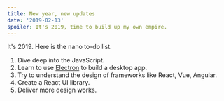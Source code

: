 ```yaml
---
title: New year, new updates
date: '2019-02-13'
spoiler: It's 2019, time to build up my own empire.
---
```


It's 2019. Here is the nano to-do list.

1. Dive deep into the JavaScript.
2. Learn to use [Electron](https://electronjs.org/) to build a desktop app.
3. Try to understand the design of frameworks like React, Vue, Angular.
4. Create a React UI library.
5. Deliver more design works.

